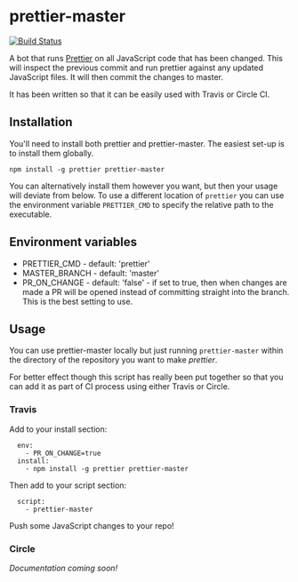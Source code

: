 # prettier-master

[![Build Status](https://travis-ci.org/GordyD/prettier-master.svg?branch=master)](https://travis-ci.org/GordyD/prettier-master)

A bot that runs [Prettier](https://github.com/jlongster/prettier) on all JavaScript code that has been changed. This
will inspect the previous commit and run prettier against any updated JavaScript
files. It will then commit the changes to master.

It has been written so that it can be easily used with Travis or Circle CI.

## Installation

You'll need to install both prettier and prettier-master. The easiest set-up is
to install them globally.

`npm install -g prettier prettier-master`

You can alternatively install them however you want, but then your usage will
deviate from below. To use a different location of `prettier` you can use the
environment variable `PRETTIER_CMD` to specify the relative path to the
executable.

## Environment variables

 - PRETTIER_CMD - default: 'prettier'
 - MASTER_BRANCH - default: 'master'
 - PR_ON_CHANGE - default: 'false' - if set to true, then when changes are made
 a PR will be opened instead of committing straight into the branch. This is the
 best setting to use.

## Usage

You can use prettier-master locally but just running `prettier-master` within
the directory of the repository you want to make *prettier*.

For better effect though this script has really been put together so that you
can add it as part of CI process using either Travis or Circle.

### Travis

Add to your install section:

```
  env:
    - PR_ON_CHANGE=true
  install:
    - npm install -g prettier prettier-master
```

Then add to your script section:

```
  script:
    - prettier-master
```

Push some JavaScript changes to your repo!

### Circle

*Documentation coming soon!*
